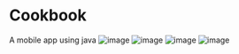 # Cookbook
A mobile app using java
![image](https://github.com/Nguyenvanhieu229/Cookbook/assets/77236966/c207728c-9c4b-4605-abf9-0517a7aa586d)
![image](https://github.com/Nguyenvanhieu229/Cookbook/assets/77236966/2419ddb5-fe3b-419a-bdc3-f95eff917ec3)
![image](https://github.com/Nguyenvanhieu229/Cookbook/assets/77236966/c8a651a2-29fd-4250-a934-f9ef4b4eefe4)
![image](https://github.com/Nguyenvanhieu229/Cookbook/assets/77236966/13cc7c4c-2b76-493b-9ffe-d463ee96401d)

